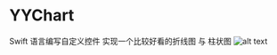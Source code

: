 YYChart
=======

Swift 语言编写自定义控件 实现一个比较好看的折线图 与 柱状图
![alt text](https://raw.githubusercontent.com/paozi-jun/YYChart/master/1.png "Title")
